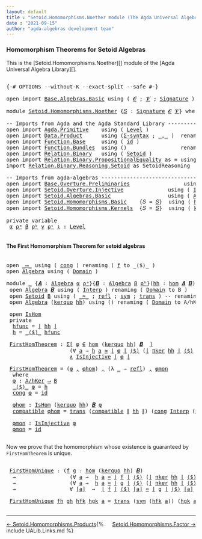 ```yaml
---
layout: default
title : "Setoid.Homomorphisms.Noether module (The Agda Universal Algebra Library)"
date : "2021-09-15"
author: "agda-algebras development team"
---
```


### <a id="homomorphism-theorems">Homomorphism Theorems for Setoid Algebras</a>

This is the [Setoid.Homomorphisms.Noether][] module of the [Agda Universal Algebra Library][].

<pre class="Agda">

<a id="361" class="Symbol">{-#</a> <a id="365" class="Keyword">OPTIONS</a> <a id="373" class="Pragma">--without-K</a> <a id="385" class="Pragma">--exact-split</a> <a id="399" class="Pragma">--safe</a> <a id="406" class="Symbol">#-}</a>

<a id="411" class="Keyword">open</a> <a id="416" class="Keyword">import</a> <a id="423" href="Base.Algebras.Basic.html" class="Module">Base.Algebras.Basic</a> <a id="443" class="Keyword">using</a> <a id="449" class="Symbol">(</a> <a id="451" href="Base.Algebras.Basic.html#1160" class="Generalizable">𝓞</a> <a id="453" class="Symbol">;</a> <a id="455" href="Base.Algebras.Basic.html#1162" class="Generalizable">𝓥</a> <a id="457" class="Symbol">;</a> <a id="459" href="Base.Algebras.Basic.html#3888" class="Function">Signature</a> <a id="469" class="Symbol">)</a>

<a id="472" class="Keyword">module</a> <a id="479" href="Setoid.Homomorphisms.Noether.html" class="Module">Setoid.Homomorphisms.Noether</a> <a id="508" class="Symbol">{</a><a id="509" href="Setoid.Homomorphisms.Noether.html#509" class="Bound">𝑆</a> <a id="511" class="Symbol">:</a> <a id="513" href="Base.Algebras.Basic.html#3888" class="Function">Signature</a> <a id="523" href="Base.Algebras.Basic.html#1160" class="Generalizable">𝓞</a> <a id="525" href="Base.Algebras.Basic.html#1162" class="Generalizable">𝓥</a><a id="526" class="Symbol">}</a> <a id="528" class="Keyword">where</a>

<a id="535" class="Comment">-- Imports from Agda and the Agda Standard Library ---------------------------</a>
<a id="614" class="Keyword">open</a> <a id="619" class="Keyword">import</a> <a id="626" href="Agda.Primitive.html" class="Module">Agda.Primitive</a>    <a id="644" class="Keyword">using</a> <a id="650" class="Symbol">(</a> <a id="652" href="Agda.Primitive.html#597" class="Postulate">Level</a> <a id="658" class="Symbol">)</a>
<a id="660" class="Keyword">open</a> <a id="665" class="Keyword">import</a> <a id="672" href="Data.Product.html" class="Module">Data.Product</a>      <a id="690" class="Keyword">using</a> <a id="696" class="Symbol">(</a><a id="697" href="Data.Product.html#916" class="Function">Σ-syntax</a> <a id="706" class="Symbol">;</a> <a id="708" href="Agda.Builtin.Sigma.html#236" class="InductiveConstructor Operator">_,_</a> <a id="712" class="Symbol">)</a>  <a id="715" class="Keyword">renaming</a> <a id="724" class="Symbol">(</a> <a id="726" href="Data.Product.html#1167" class="Function Operator">_×_</a> <a id="730" class="Symbol">to</a> <a id="733" class="Function Operator">_∧_</a> <a id="737" class="Symbol">)</a>
<a id="739" class="Keyword">open</a> <a id="744" class="Keyword">import</a> <a id="751" href="Function.Base.html" class="Module">Function.Base</a>     <a id="769" class="Keyword">using</a> <a id="775" class="Symbol">(</a> <a id="777" href="Function.Base.html#615" class="Function">id</a> <a id="780" class="Symbol">)</a>
<a id="782" class="Keyword">open</a> <a id="787" class="Keyword">import</a> <a id="794" href="Function.Bundles.html" class="Module">Function.Bundles</a>  <a id="812" class="Keyword">using</a> <a id="818" class="Symbol">()</a>                 <a id="837" class="Keyword">renaming</a> <a id="846" class="Symbol">(</a> <a id="848" href="Function.Bundles.html#1868" class="Record">Func</a> <a id="853" class="Symbol">to</a> <a id="856" class="Record">_⟶_</a> <a id="860" class="Symbol">)</a>
<a id="862" class="Keyword">open</a> <a id="867" class="Keyword">import</a> <a id="874" href="Relation.Binary.html" class="Module">Relation.Binary</a>   <a id="892" class="Keyword">using</a> <a id="898" class="Symbol">(</a> <a id="900" href="Relation.Binary.Bundles.html#1009" class="Record">Setoid</a> <a id="907" class="Symbol">)</a>
<a id="909" class="Keyword">open</a> <a id="914" class="Keyword">import</a> <a id="921" href="Relation.Binary.PropositionalEquality.html" class="Module">Relation.Binary.PropositionalEquality</a> <a id="959" class="Symbol">as</a> <a id="962" class="Module">≡</a> <a id="964" class="Keyword">using</a> <a id="970" class="Symbol">(</a> <a id="972" href="Agda.Builtin.Equality.html#151" class="Datatype Operator">_≡_</a> <a id="976" class="Symbol">)</a>
<a id="978" class="Keyword">import</a> <a id="985" href="Relation.Binary.Reasoning.Setoid.html" class="Module">Relation.Binary.Reasoning.Setoid</a> <a id="1018" class="Symbol">as</a> <a id="1021" class="Module">SetoidReasoning</a>

<a id="1038" class="Comment">-- Imports from agda-algebras ------------------------------------------------</a>
<a id="1117" class="Keyword">open</a> <a id="1122" class="Keyword">import</a> <a id="1129" href="Base.Overture.Preliminaries.html" class="Module">Base.Overture.Preliminaries</a>                 <a id="1173" class="Keyword">using</a> <a id="1179" class="Symbol">(</a> <a id="1181" href="Base.Overture.Preliminaries.html#4397" class="Function Operator">∣_∣</a> <a id="1185" class="Symbol">;</a> <a id="1187" href="Base.Overture.Preliminaries.html#4435" class="Function Operator">∥_∥</a> <a id="1191" class="Symbol">)</a>
<a id="1193" class="Keyword">open</a> <a id="1198" class="Keyword">import</a> <a id="1205" href="Setoid.Overture.Injective.html" class="Module">Setoid.Overture.Injective</a>              <a id="1244" class="Keyword">using</a> <a id="1250" class="Symbol">(</a> <a id="1252" href="Setoid.Overture.Injective.html#2190" class="Function">IsInjective</a> <a id="1264" class="Symbol">)</a>
<a id="1266" class="Keyword">open</a> <a id="1271" class="Keyword">import</a> <a id="1278" href="Setoid.Algebras.Basic.html" class="Module">Setoid.Algebras.Basic</a>                  <a id="1317" class="Keyword">using</a> <a id="1323" class="Symbol">(</a> <a id="1325" href="Setoid.Algebras.Basic.html#2890" class="Record">Algebra</a> <a id="1333" class="Symbol">;</a> <a id="1335" href="Setoid.Algebras.Basic.html#4038" class="Function Operator">_̂_</a><a id="1338" class="Symbol">)</a>
<a id="1340" class="Keyword">open</a> <a id="1345" class="Keyword">import</a> <a id="1352" href="Setoid.Homomorphisms.Basic.html" class="Module">Setoid.Homomorphisms.Basic</a>    <a id="1382" class="Symbol">{</a><a id="1383" class="Argument">𝑆</a> <a id="1385" class="Symbol">=</a> <a id="1387" href="Setoid.Homomorphisms.Noether.html#509" class="Bound">𝑆</a><a id="1388" class="Symbol">}</a>  <a id="1391" class="Keyword">using</a> <a id="1397" class="Symbol">(</a> <a id="1399" href="Setoid.Homomorphisms.Basic.html#1980" class="Function">hom</a> <a id="1403" class="Symbol">;</a> <a id="1405" href="Setoid.Homomorphisms.Basic.html#1884" class="Record">IsHom</a> <a id="1411" class="Symbol">)</a>
<a id="1413" class="Keyword">open</a> <a id="1418" class="Keyword">import</a> <a id="1425" href="Setoid.Homomorphisms.Kernels.html" class="Module">Setoid.Homomorphisms.Kernels</a>  <a id="1455" class="Symbol">{</a><a id="1456" class="Argument">𝑆</a> <a id="1458" class="Symbol">=</a> <a id="1460" href="Setoid.Homomorphisms.Noether.html#509" class="Bound">𝑆</a><a id="1461" class="Symbol">}</a>  <a id="1464" class="Keyword">using</a> <a id="1470" class="Symbol">(</a> <a id="1472" href="Setoid.Homomorphisms.Kernels.html#3139" class="Function">kerquo</a> <a id="1479" class="Symbol">;</a> <a id="1481" href="Setoid.Homomorphisms.Kernels.html#4732" class="Function">πker</a> <a id="1486" class="Symbol">)</a>

<a id="1489" class="Keyword">private</a> <a id="1497" class="Keyword">variable</a>
 <a id="1507" href="Setoid.Homomorphisms.Noether.html#1507" class="Generalizable">α</a> <a id="1509" href="Setoid.Homomorphisms.Noether.html#1509" class="Generalizable">ρᵃ</a> <a id="1512" href="Setoid.Homomorphisms.Noether.html#1512" class="Generalizable">β</a> <a id="1514" href="Setoid.Homomorphisms.Noether.html#1514" class="Generalizable">ρᵇ</a> <a id="1517" href="Setoid.Homomorphisms.Noether.html#1517" class="Generalizable">γ</a> <a id="1519" href="Setoid.Homomorphisms.Noether.html#1519" class="Generalizable">ρᶜ</a> <a id="1522" href="Setoid.Homomorphisms.Noether.html#1522" class="Generalizable">ι</a> <a id="1524" class="Symbol">:</a> <a id="1526" href="Agda.Primitive.html#597" class="Postulate">Level</a>

</pre>

#### <a id="the-first-homomorphism-theorem">The First Homomorphism Theorem for setoid algebras</a>

<pre class="Agda">

<a id="1659" class="Keyword">open</a> <a id="1664" href="Setoid.Homomorphisms.Noether.html#856" class="Module">_⟶_</a> <a id="1668" class="Keyword">using</a> <a id="1674" class="Symbol">(</a> <a id="1676" href="Function.Bundles.html#1938" class="Field">cong</a> <a id="1681" class="Symbol">)</a> <a id="1683" class="Keyword">renaming</a> <a id="1692" class="Symbol">(</a> <a id="1694" href="Function.Bundles.html#1919" class="Field">f</a> <a id="1696" class="Symbol">to</a> <a id="1699" class="Field">_⟨$⟩_</a> <a id="1705" class="Symbol">)</a>
<a id="1707" class="Keyword">open</a> <a id="1712" href="Setoid.Algebras.Basic.html#2890" class="Module">Algebra</a> <a id="1720" class="Keyword">using</a> <a id="1726" class="Symbol">(</a> <a id="1728" href="Setoid.Algebras.Basic.html#2947" class="Field">Domain</a> <a id="1735" class="Symbol">)</a>

<a id="1738" class="Keyword">module</a> <a id="1745" href="Setoid.Homomorphisms.Noether.html#1745" class="Module">_</a> <a id="1747" class="Symbol">{</a><a id="1748" href="Setoid.Homomorphisms.Noether.html#1748" class="Bound">𝑨</a> <a id="1750" class="Symbol">:</a> <a id="1752" href="Setoid.Algebras.Basic.html#2890" class="Record">Algebra</a> <a id="1760" href="Setoid.Homomorphisms.Noether.html#1507" class="Generalizable">α</a> <a id="1762" href="Setoid.Homomorphisms.Noether.html#1509" class="Generalizable">ρᵃ</a><a id="1764" class="Symbol">}{</a><a id="1766" href="Setoid.Homomorphisms.Noether.html#1766" class="Bound">𝑩</a> <a id="1768" class="Symbol">:</a> <a id="1770" href="Setoid.Algebras.Basic.html#2890" class="Record">Algebra</a> <a id="1778" href="Setoid.Homomorphisms.Noether.html#1512" class="Generalizable">β</a> <a id="1780" href="Setoid.Homomorphisms.Noether.html#1514" class="Generalizable">ρᵇ</a><a id="1782" class="Symbol">}(</a><a id="1784" href="Setoid.Homomorphisms.Noether.html#1784" class="Bound">hh</a> <a id="1787" class="Symbol">:</a> <a id="1789" href="Setoid.Homomorphisms.Basic.html#1980" class="Function">hom</a> <a id="1793" href="Setoid.Homomorphisms.Noether.html#1748" class="Bound">𝑨</a> <a id="1795" href="Setoid.Homomorphisms.Noether.html#1766" class="Bound">𝑩</a><a id="1796" class="Symbol">)</a> <a id="1798" class="Keyword">where</a>
 <a id="1805" class="Keyword">open</a> <a id="1810" href="Setoid.Algebras.Basic.html#2890" class="Module">Algebra</a> <a id="1818" href="Setoid.Homomorphisms.Noether.html#1766" class="Bound">𝑩</a> <a id="1820" class="Keyword">using</a> <a id="1826" class="Symbol">(</a> <a id="1828" href="Setoid.Algebras.Basic.html#2969" class="Field">Interp</a> <a id="1835" class="Symbol">)</a> <a id="1837" class="Keyword">renaming</a> <a id="1846" class="Symbol">(</a> <a id="1848" href="Setoid.Algebras.Basic.html#2947" class="Field">Domain</a> <a id="1855" class="Symbol">to</a> <a id="1858" class="Field">B</a> <a id="1860" class="Symbol">)</a>
 <a id="1863" class="Keyword">open</a> <a id="1868" href="Relation.Binary.Bundles.html#1009" class="Module">Setoid</a> <a id="1875" href="Setoid.Homomorphisms.Noether.html#1858" class="Function">B</a> <a id="1877" class="Keyword">using</a> <a id="1883" class="Symbol">(</a> <a id="1885" href="Relation.Binary.Bundles.html#1098" class="Field Operator">_≈_</a> <a id="1889" class="Symbol">;</a> <a id="1891" href="Relation.Binary.Structures.html#1568" class="Function">refl</a> <a id="1896" class="Symbol">;</a> <a id="1898" href="Relation.Binary.Structures.html#1594" class="Function">sym</a> <a id="1902" class="Symbol">;</a> <a id="1904" href="Relation.Binary.Structures.html#1620" class="Function">trans</a> <a id="1910" class="Symbol">)</a> <a id="1912" class="Comment">-- renaming ( _≈_ to _≈₂_ )</a>
 <a id="1941" class="Keyword">open</a> <a id="1946" href="Setoid.Algebras.Basic.html#2890" class="Module">Algebra</a> <a id="1954" class="Symbol">(</a><a id="1955" href="Setoid.Homomorphisms.Kernels.html#3139" class="Function">kerquo</a> <a id="1962" href="Setoid.Homomorphisms.Noether.html#1784" class="Bound">hh</a><a id="1964" class="Symbol">)</a> <a id="1966" class="Keyword">using</a> <a id="1972" class="Symbol">()</a> <a id="1975" class="Keyword">renaming</a> <a id="1984" class="Symbol">(</a> <a id="1986" href="Setoid.Algebras.Basic.html#2947" class="Field">Domain</a> <a id="1993" class="Symbol">to</a> <a id="1996" class="Field">A/hKer</a> <a id="2003" class="Symbol">)</a>

 <a id="2007" class="Keyword">open</a> <a id="2012" href="Setoid.Homomorphisms.Basic.html#1884" class="Module">IsHom</a>
 <a id="2019" class="Keyword">private</a>
  <a id="2029" href="Setoid.Homomorphisms.Noether.html#2029" class="Function">hfunc</a> <a id="2035" class="Symbol">=</a> <a id="2037" href="Base.Overture.Preliminaries.html#4397" class="Function Operator">∣</a> <a id="2039" href="Setoid.Homomorphisms.Noether.html#1784" class="Bound">hh</a> <a id="2042" href="Base.Overture.Preliminaries.html#4397" class="Function Operator">∣</a>
  <a id="2046" href="Setoid.Homomorphisms.Noether.html#2046" class="Function">h</a> <a id="2048" class="Symbol">=</a> <a id="2050" href="Setoid.Homomorphisms.Noether.html#1699" class="Field Operator">_⟨$⟩_</a> <a id="2056" href="Setoid.Homomorphisms.Noether.html#2029" class="Function">hfunc</a>

 <a id="2064" href="Setoid.Homomorphisms.Noether.html#2064" class="Function">FirstHomTheorem</a> <a id="2080" class="Symbol">:</a> <a id="2082" href="Data.Product.html#916" class="Function">Σ[</a> <a id="2085" href="Setoid.Homomorphisms.Noether.html#2085" class="Bound">φ</a> <a id="2087" href="Data.Product.html#916" class="Function">∈</a> <a id="2089" href="Setoid.Homomorphisms.Basic.html#1980" class="Function">hom</a> <a id="2093" class="Symbol">(</a><a id="2094" href="Setoid.Homomorphisms.Kernels.html#3139" class="Function">kerquo</a> <a id="2101" href="Setoid.Homomorphisms.Noether.html#1784" class="Bound">hh</a><a id="2103" class="Symbol">)</a> <a id="2105" href="Setoid.Homomorphisms.Noether.html#1766" class="Bound">𝑩</a>  <a id="2108" href="Data.Product.html#916" class="Function">]</a>
                    <a id="2130" class="Symbol">(∀</a> <a id="2133" href="Setoid.Homomorphisms.Noether.html#2133" class="Bound">a</a> <a id="2135" class="Symbol">→</a> <a id="2137" href="Setoid.Homomorphisms.Noether.html#2046" class="Function">h</a> <a id="2139" href="Setoid.Homomorphisms.Noether.html#2133" class="Bound">a</a> <a id="2141" href="Relation.Binary.Bundles.html#1098" class="Function Operator">≈</a> <a id="2143" href="Base.Overture.Preliminaries.html#4397" class="Function Operator">∣</a> <a id="2145" href="Setoid.Homomorphisms.Noether.html#2085" class="Bound">φ</a> <a id="2147" href="Base.Overture.Preliminaries.html#4397" class="Function Operator">∣</a> <a id="2149" href="Setoid.Homomorphisms.Noether.html#1699" class="Field Operator">⟨$⟩</a> <a id="2153" class="Symbol">(</a><a id="2154" href="Base.Overture.Preliminaries.html#4397" class="Function Operator">∣</a> <a id="2156" href="Setoid.Homomorphisms.Kernels.html#4732" class="Function">πker</a> <a id="2161" href="Setoid.Homomorphisms.Noether.html#1784" class="Bound">hh</a> <a id="2164" href="Base.Overture.Preliminaries.html#4397" class="Function Operator">∣</a> <a id="2166" href="Setoid.Homomorphisms.Noether.html#1699" class="Field Operator">⟨$⟩</a> <a id="2170" href="Setoid.Homomorphisms.Noether.html#2133" class="Bound">a</a><a id="2171" class="Symbol">))</a>
                    <a id="2194" href="Setoid.Homomorphisms.Noether.html#733" class="Function Operator">∧</a> <a id="2196" href="Setoid.Overture.Injective.html#2190" class="Function">IsInjective</a> <a id="2208" href="Base.Overture.Preliminaries.html#4397" class="Function Operator">∣</a> <a id="2210" href="Setoid.Homomorphisms.Noether.html#2085" class="Bound">φ</a> <a id="2212" href="Base.Overture.Preliminaries.html#4397" class="Function Operator">∣</a>

 <a id="2216" href="Setoid.Homomorphisms.Noether.html#2064" class="Function">FirstHomTheorem</a> <a id="2232" class="Symbol">=</a> <a id="2234" class="Symbol">(</a><a id="2235" href="Setoid.Homomorphisms.Noether.html#2277" class="Function">φ</a> <a id="2237" href="Agda.Builtin.Sigma.html#236" class="InductiveConstructor Operator">,</a> <a id="2239" href="Setoid.Homomorphisms.Noether.html#2323" class="Function">φhom</a><a id="2243" class="Symbol">)</a> <a id="2245" href="Agda.Builtin.Sigma.html#236" class="InductiveConstructor Operator">,</a> <a id="2247" class="Symbol">(λ</a> <a id="2250" href="Setoid.Homomorphisms.Noether.html#2250" class="Bound">_</a> <a id="2252" class="Symbol">→</a> <a id="2254" href="Relation.Binary.Structures.html#1568" class="Function">refl</a><a id="2258" class="Symbol">)</a> <a id="2260" href="Agda.Builtin.Sigma.html#236" class="InductiveConstructor Operator">,</a> <a id="2262" href="Setoid.Homomorphisms.Noether.html#2439" class="Function">φmon</a>
  <a id="2269" class="Keyword">where</a>
  <a id="2277" href="Setoid.Homomorphisms.Noether.html#2277" class="Function">φ</a> <a id="2279" class="Symbol">:</a> <a id="2281" href="Setoid.Homomorphisms.Noether.html#1996" class="Function">A/hKer</a> <a id="2288" href="Setoid.Homomorphisms.Noether.html#856" class="Record Operator">⟶</a> <a id="2290" href="Setoid.Homomorphisms.Noether.html#1858" class="Function">B</a>
  <a id="2294" href="Setoid.Homomorphisms.Noether.html#1699" class="Field Operator">_⟨$⟩_</a> <a id="2300" href="Setoid.Homomorphisms.Noether.html#2277" class="Function">φ</a> <a id="2302" class="Symbol">=</a> <a id="2304" href="Setoid.Homomorphisms.Noether.html#2046" class="Function">h</a>
  <a id="2308" href="Function.Bundles.html#1938" class="Field">cong</a> <a id="2313" href="Setoid.Homomorphisms.Noether.html#2277" class="Function">φ</a> <a id="2315" class="Symbol">=</a> <a id="2317" href="Function.Base.html#615" class="Function">id</a>

  <a id="2323" href="Setoid.Homomorphisms.Noether.html#2323" class="Function">φhom</a> <a id="2328" class="Symbol">:</a> <a id="2330" href="Setoid.Homomorphisms.Basic.html#1884" class="Record">IsHom</a> <a id="2336" class="Symbol">(</a><a id="2337" href="Setoid.Homomorphisms.Kernels.html#3139" class="Function">kerquo</a> <a id="2344" href="Setoid.Homomorphisms.Noether.html#1784" class="Bound">hh</a><a id="2346" class="Symbol">)</a> <a id="2348" href="Setoid.Homomorphisms.Noether.html#1766" class="Bound">𝑩</a> <a id="2350" href="Setoid.Homomorphisms.Noether.html#2277" class="Function">φ</a>
  <a id="2354" href="Setoid.Homomorphisms.Basic.html#1948" class="Field">compatible</a> <a id="2365" href="Setoid.Homomorphisms.Noether.html#2323" class="Function">φhom</a> <a id="2370" class="Symbol">=</a> <a id="2372" href="Relation.Binary.Structures.html#1620" class="Function">trans</a> <a id="2378" class="Symbol">(</a><a id="2379" href="Setoid.Homomorphisms.Basic.html#1948" class="Field">compatible</a> <a id="2390" href="Base.Overture.Preliminaries.html#4435" class="Function Operator">∥</a> <a id="2392" href="Setoid.Homomorphisms.Noether.html#1784" class="Bound">hh</a> <a id="2395" href="Base.Overture.Preliminaries.html#4435" class="Function Operator">∥</a><a id="2396" class="Symbol">)</a> <a id="2398" class="Symbol">(</a><a id="2399" href="Function.Bundles.html#1938" class="Field">cong</a> <a id="2404" href="Setoid.Algebras.Basic.html#2969" class="Function">Interp</a> <a id="2411" class="Symbol">(</a><a id="2412" href="Agda.Builtin.Equality.html#208" class="InductiveConstructor">≡.refl</a> <a id="2419" href="Agda.Builtin.Sigma.html#236" class="InductiveConstructor Operator">,</a> <a id="2421" class="Symbol">(λ</a> <a id="2424" href="Setoid.Homomorphisms.Noether.html#2424" class="Bound">_</a> <a id="2426" class="Symbol">→</a> <a id="2428" href="Relation.Binary.Structures.html#1568" class="Function">refl</a><a id="2432" class="Symbol">)))</a>

  <a id="2439" href="Setoid.Homomorphisms.Noether.html#2439" class="Function">φmon</a> <a id="2444" class="Symbol">:</a> <a id="2446" href="Setoid.Overture.Injective.html#2190" class="Function">IsInjective</a> <a id="2458" href="Setoid.Homomorphisms.Noether.html#2277" class="Function">φ</a>
  <a id="2462" href="Setoid.Homomorphisms.Noether.html#2439" class="Function">φmon</a> <a id="2467" class="Symbol">=</a> <a id="2469" href="Function.Base.html#615" class="Function">id</a>

</pre>

Now we prove that the homomorphism whose existence is guaranteed by `FirstHomTheorem` is unique.

<pre class="Agda">

 <a id="2598" href="Setoid.Homomorphisms.Noether.html#2598" class="Function">FirstHomUnique</a> <a id="2613" class="Symbol">:</a> <a id="2615" class="Symbol">(</a><a id="2616" href="Setoid.Homomorphisms.Noether.html#2616" class="Bound">f</a> <a id="2618" href="Setoid.Homomorphisms.Noether.html#2618" class="Bound">g</a> <a id="2620" class="Symbol">:</a> <a id="2622" href="Setoid.Homomorphisms.Basic.html#1980" class="Function">hom</a> <a id="2626" class="Symbol">(</a><a id="2627" href="Setoid.Homomorphisms.Kernels.html#3139" class="Function">kerquo</a> <a id="2634" href="Setoid.Homomorphisms.Noether.html#1784" class="Bound">hh</a><a id="2636" class="Symbol">)</a> <a id="2638" href="Setoid.Homomorphisms.Noether.html#1766" class="Bound">𝑩</a><a id="2639" class="Symbol">)</a>
  <a id="2643" class="Symbol">→</a>                 <a id="2661" class="Symbol">(∀</a> <a id="2664" href="Setoid.Homomorphisms.Noether.html#2664" class="Bound">a</a> <a id="2666" class="Symbol">→</a>  <a id="2669" href="Setoid.Homomorphisms.Noether.html#2046" class="Function">h</a> <a id="2671" href="Setoid.Homomorphisms.Noether.html#2664" class="Bound">a</a> <a id="2673" href="Relation.Binary.Bundles.html#1098" class="Function Operator">≈</a> <a id="2675" href="Base.Overture.Preliminaries.html#4397" class="Function Operator">∣</a> <a id="2677" href="Setoid.Homomorphisms.Noether.html#2616" class="Bound">f</a> <a id="2679" href="Base.Overture.Preliminaries.html#4397" class="Function Operator">∣</a> <a id="2681" href="Setoid.Homomorphisms.Noether.html#1699" class="Field Operator">⟨$⟩</a> <a id="2685" class="Symbol">(</a><a id="2686" href="Base.Overture.Preliminaries.html#4397" class="Function Operator">∣</a> <a id="2688" href="Setoid.Homomorphisms.Kernels.html#4732" class="Function">πker</a> <a id="2693" href="Setoid.Homomorphisms.Noether.html#1784" class="Bound">hh</a> <a id="2696" href="Base.Overture.Preliminaries.html#4397" class="Function Operator">∣</a> <a id="2698" href="Setoid.Homomorphisms.Noether.html#1699" class="Field Operator">⟨$⟩</a> <a id="2702" href="Setoid.Homomorphisms.Noether.html#2664" class="Bound">a</a><a id="2703" class="Symbol">))</a>
  <a id="2708" class="Symbol">→</a>                 <a id="2726" class="Symbol">(∀</a> <a id="2729" href="Setoid.Homomorphisms.Noether.html#2729" class="Bound">a</a> <a id="2731" class="Symbol">→</a>  <a id="2734" href="Setoid.Homomorphisms.Noether.html#2046" class="Function">h</a> <a id="2736" href="Setoid.Homomorphisms.Noether.html#2729" class="Bound">a</a> <a id="2738" href="Relation.Binary.Bundles.html#1098" class="Function Operator">≈</a> <a id="2740" href="Base.Overture.Preliminaries.html#4397" class="Function Operator">∣</a> <a id="2742" href="Setoid.Homomorphisms.Noether.html#2618" class="Bound">g</a> <a id="2744" href="Base.Overture.Preliminaries.html#4397" class="Function Operator">∣</a> <a id="2746" href="Setoid.Homomorphisms.Noether.html#1699" class="Field Operator">⟨$⟩</a> <a id="2750" class="Symbol">(</a><a id="2751" href="Base.Overture.Preliminaries.html#4397" class="Function Operator">∣</a> <a id="2753" href="Setoid.Homomorphisms.Kernels.html#4732" class="Function">πker</a> <a id="2758" href="Setoid.Homomorphisms.Noether.html#1784" class="Bound">hh</a> <a id="2761" href="Base.Overture.Preliminaries.html#4397" class="Function Operator">∣</a> <a id="2763" href="Setoid.Homomorphisms.Noether.html#1699" class="Field Operator">⟨$⟩</a> <a id="2767" href="Setoid.Homomorphisms.Noether.html#2729" class="Bound">a</a><a id="2768" class="Symbol">))</a>
  <a id="2773" class="Symbol">→</a>                 <a id="2791" class="Symbol">∀</a> <a id="2793" href="Setoid.Homomorphisms.Noether.html#2793" class="Bound">[a]</a>  <a id="2798" class="Symbol">→</a>  <a id="2801" href="Base.Overture.Preliminaries.html#4397" class="Function Operator">∣</a> <a id="2803" href="Setoid.Homomorphisms.Noether.html#2616" class="Bound">f</a> <a id="2805" href="Base.Overture.Preliminaries.html#4397" class="Function Operator">∣</a> <a id="2807" href="Setoid.Homomorphisms.Noether.html#1699" class="Field Operator">⟨$⟩</a> <a id="2811" href="Setoid.Homomorphisms.Noether.html#2793" class="Bound">[a]</a> <a id="2815" href="Relation.Binary.Bundles.html#1098" class="Function Operator">≈</a> <a id="2817" href="Base.Overture.Preliminaries.html#4397" class="Function Operator">∣</a> <a id="2819" href="Setoid.Homomorphisms.Noether.html#2618" class="Bound">g</a> <a id="2821" href="Base.Overture.Preliminaries.html#4397" class="Function Operator">∣</a> <a id="2823" href="Setoid.Homomorphisms.Noether.html#1699" class="Field Operator">⟨$⟩</a> <a id="2827" href="Setoid.Homomorphisms.Noether.html#2793" class="Bound">[a]</a>

 <a id="2833" href="Setoid.Homomorphisms.Noether.html#2598" class="Function">FirstHomUnique</a> <a id="2848" href="Setoid.Homomorphisms.Noether.html#2848" class="Bound">fh</a> <a id="2851" href="Setoid.Homomorphisms.Noether.html#2851" class="Bound">gh</a> <a id="2854" href="Setoid.Homomorphisms.Noether.html#2854" class="Bound">hfk</a> <a id="2858" href="Setoid.Homomorphisms.Noether.html#2858" class="Bound">hgk</a> <a id="2862" href="Setoid.Homomorphisms.Noether.html#2862" class="Bound">a</a> <a id="2864" class="Symbol">=</a> <a id="2866" href="Relation.Binary.Structures.html#1620" class="Function">trans</a> <a id="2872" class="Symbol">(</a><a id="2873" href="Relation.Binary.Structures.html#1594" class="Function">sym</a> <a id="2877" class="Symbol">(</a><a id="2878" href="Setoid.Homomorphisms.Noether.html#2854" class="Bound">hfk</a> <a id="2882" href="Setoid.Homomorphisms.Noether.html#2862" class="Bound">a</a><a id="2883" class="Symbol">))</a> <a id="2886" class="Symbol">(</a><a id="2887" href="Setoid.Homomorphisms.Noether.html#2858" class="Bound">hgk</a> <a id="2891" href="Setoid.Homomorphisms.Noether.html#2862" class="Bound">a</a><a id="2892" class="Symbol">)</a>

</pre>

--------------------------------------

<span style="float:left;">[← Setoid.Homomorphisms.Products](Setoid.Homomorphisms.Products.html)</span>
<span style="float:right;">[Setoid.Homomorphisms.Factor →](Setoid.Homomorphisms.Factor.html)</span>

{% include UALib.Links.md %}
